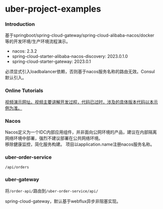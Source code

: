 # uber-project-examples

### Introduction
基于springboot/spring-cloud-gateway/spring-cloud-alibaba-nacos/docker等的开发环境/生产环境流程演示。  
- nacos: 2.3.2  
- spring-cloud-starter-alibaba-nacos-discovery: 2023.0.1.0  
- spring-cloud-starter-gateway: 2023.0.1

必须显式引入loadbalancer依赖，否则基于nacos服务名称的路由无效。Consul默认引入。

### Online Tutorials
[视频演示网址。视频主要讲解开发过程，代码已过时，涉及的具体版本代码以本示例为准。](https://mooc1-1.chaoxing.com/nodedetailcontroller/visitnodedetail?courseId=208931964&knowledgeId=394488338)

### Nacos
Nacos定义为一个IDC内部应用组件，并非面向公网环境的产品，建议在内部隔离网络环境中部署，强烈不建议部署在公共网络环境。   
移除健康监控，简化服务构建。
项目以application.name注册nacos服务名称。  

### uber-order-service
`/api/orders`

### uber-gateway
将`/order-api/`路由到`/uber-order-service/api/`  

spring-cloud-gateway，默认基于webflux异步非阻塞实现。  

